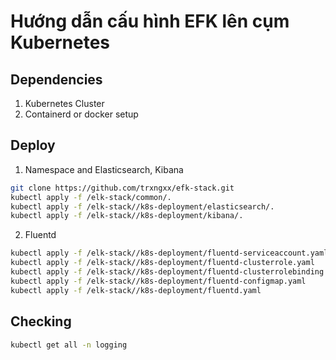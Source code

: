 # Hướng dẫn cấu hình EFK lên cụm Kubernetes #

## Dependencies ##
1. Kubernetes Cluster
2. Containerd or docker setup

## Deploy ##
1. Namespace and Elasticsearch, Kibana
```bash
git clone https://github.com/trxngxx/efk-stack.git
kubectl apply -f /elk-stack/common/.
kubectl apply -f /elk-stack//k8s-deployment/elasticsearch/.
kubectl apply -f /elk-stack//k8s-deployment/kibana/.
```
2. Fluentd
```bash
kubectl apply -f /elk-stack//k8s-deployment/fluentd-serviceaccount.yaml
kubectl apply -f /elk-stack//k8s-deployment/fluentd-clusterrole.yaml
kubectl apply -f /elk-stack//k8s-deployment/fluentd-clusterrolebinding.yaml
kubectl apply -f /elk-stack//k8s-deployment/fluentd-configmap.yaml
kubectl apply -f /elk-stack//k8s-deployment/fluentd.yaml
```
## Checking ##
```bash
kubectl get all -n logging
```
